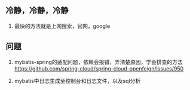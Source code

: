 ## 冷静，冷静，冷静
1. 最快的方法就是上网搜索，官网，google

## 问题
1. mybatis-spring的适配问题，依赖会报错，弄清楚原因，学会排查的方法
https://github.com/spring-cloud/spring-cloud-openfeign/issues/950

2. mybatis中日志生成至控制台和日志文件，以及sql分析